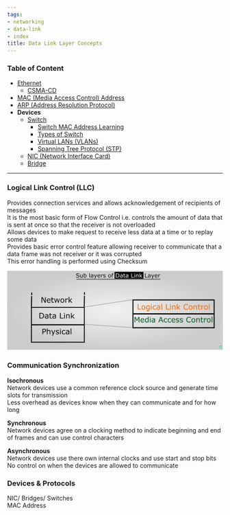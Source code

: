 ```yaml
---
tags:
- networking
- data-link
- index
title: Data Link Layer Concepts
---
```


### Table of Content

* [Ethernet](ethernet.md)
	* [CSMA-CD](csma-cd.md)
* [MAC (Media Access Control) Address](mac-media-access-control-address.md)
* [ARP (Address Resolution Protocol)](arp-address-resolution-protocol.md)
* **Devices**
	* [Switch](../../network-devices/switch/switch.md)
		* [Switch MAC Address Learning](../../network-devices/switch/switch-mac-address-learning.md)
		* [Types of Switch](../../network-devices/switch/types-of-switch.md)
		* [Virtual LANs (VLANs)](virtual-lans-vlans.md)
		* [Spanning Tree Protocol (STP)](spanning-tree-protocol-stp.md)
	- [NIC (Network Interface Card)](../../network-devices/nic-network-interface-card.md)
	- [Bridge](../../network-devices/bridge.md)

---

### Logical Link Control (LLC)
Provides connection services and allows acknowledgement of recipients of messages  
It is the most basic form of Flow Control i.e. controls the amount of data that is sent at once so that the receiver is not overloaded  
Allows devices to make request to receive less data at a time or to replay some data  
Provides basic error control feature allowing receiver to communicate that a data frame was not receiver or it was corrupted  
This error handling is performed using Checksum

![Data Link Sublayers|550](../../images/data-link-sublayers.jpg)

### Communication Synchronization

**Isochronous**  
Network devices use a common reference clock source and generate time slots for transmission  
Less overhead as devices know when they can communicate and for how long

**Synchronous**  
Network devices agree on a clocking method to indicate beginning and end of frames and can use control characters

**Asynchronous**  
Network devices use there own internal clocks and use start and stop bits  
No control on when the devices are allowed to communicate

### Devices & Protocols

NIC/ Bridges/ Switches  
MAC Address